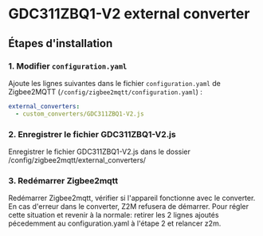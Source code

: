 # GDC311ZBQ1-V2 external converter

## Étapes d'installation

### 1. Modifier `configuration.yaml`

Ajoute les lignes suivantes dans le fichier `configuration.yaml` de Zigbee2MQTT (`/config/zigbee2mqtt/configuration.yaml`) :

```yaml
external_converters:
  - custom_converters/GDC311ZBQ1-V2.js
```
### 2. Enregistrer le fichier GDC311ZBQ1-V2.js 

Enregistrer le fichier GDC311ZBQ1-V2.js dans le dossier /config/zigbee2mqtt/external_converters/

### 3. Redémarrer Zigbee2mqtt
Redémarrer Zigbee2mqtt, vérifier si l'appareil fonctionne avec le converter.
En cas d'erreur dans le converter, Z2M refusera de démarrer. Pour régler cette situation et revenir à la normale: retirer les 2 lignes ajoutés pécedemment au configuration.yaml à l'étape 2 et relancer z2m.

